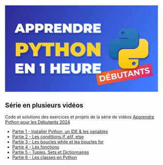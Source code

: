 [![Apprendre Python en 1 heure - Cours pour les débutants en Python 2024](apprendre-python.jpg)](https://www.youtube.com/watch?v=5EnpNI2iCZA)

## Série en plusieurs vidéos

Code et solutions des exercices et projets de la série de vidéos [Apprendre Python pour les Débutants 2024](https://www.youtube.com/playlist?list=PLeXyx0kOyiXtZfs2wNcIUqVlZBwunS3gO)


- [Partie 1 - Installer Python, un IDE & les variables](partie_1)
- [Partie 2 - Les conditions if, elif, else](partie_2)
- [Partie 3 - Les boucles while et les boucles for](partie_3)
- [Partie 4 - Les fonctions](partie_4)
- [Partie 5 - Tuples, Sets et Dictionnaires](partie_5)
- [Partie 6 - Les classes en Python](partie_6)

